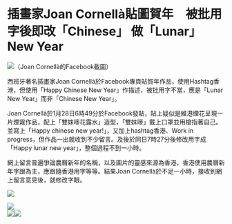 插畫家Joan Cornellà貼圖賀年　被批用字後即改「Chinese」 做「Lunar」New Year
==========================================================================

![](/uploads/images/%E8%9E%A2%E5%B9%95%E5%BF%AB%E7%85%A7%202017-02-02%20%E4%B8%8B%E5%8D%885.22.39_1.png)（Joan
Cornellà的Facebook截圖）  
  
西班牙著名插畫家Joan
Cornellà於Facebook專頁貼賀年作品，使用Hashtag香港，但使用「Happy Chinese
New Year」作描述，被批用字不當，應是「Lunar New Year」而非「Chinese New
Year」。

  
Joan
Cornellà於1月28日6時49分於Facebook發貼，貼上疑似是維港煙花呈現一片煙霧作品，配上「雙妹嘜花露水」造型，「雙妹嘜」戴上口罩並用槍指著自己。並寫上「Happy
chinese new year!」，又加上hashtag香港、Work in
progress，但作品一出就收到不少留言。及後於同日7時27分後修改用字成「Happy
lunar new year」，整個過程不到一小時。  
  
網上留言普遍爭論農曆新年的名稱，以及圖片的靈感來源為香港，香港使用農曆新年字跟為主，應跟隨香港用字等等。結果Joan
Cornellà於不足一小時，接收到網上留言意見後，就修改字眼。  
  
![](/uploads/images/%E8%9E%A2%E5%B9%95%E5%BF%AB%E7%85%A7%202017-02-02%20%E4%B8%8B%E5%8D%885.22.31.png)  
  
  
![](/uploads/images/%E8%9E%A2%E5%B9%95%E5%BF%AB%E7%85%A7%202017-02-02%20%E4%B8%8B%E5%8D%885.24.07.png)  
![](/uploads/images/%E8%9E%A2%E5%B9%95%E5%BF%AB%E7%85%A7%202017-02-02%20%E4%B8%8B%E5%8D%885.23.23.png)![](/uploads/images/%E8%9E%A2%E5%B9%95%E5%BF%AB%E7%85%A7%202017-02-02%20%E4%B8%8B%E5%8D%885.24.23.png)



